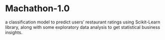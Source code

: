 # Machathon-1.0
a classification model to predict users’ restaurant ratings using Scikit-Learn library, along with some exploratory data analysis to get statistical business insights.

